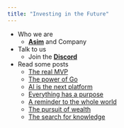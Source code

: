 ```yaml
---
title: "Investing in the Future"
---
```


- Who we are
  * [**Asim**](https://github.com/asim) and Company
- Talk to us
  * Join the [**Discord**](https://discord.gg/FjrMrxNehR)
- Read some posts
  * [The real MVP](/mvp)
  * [The power of Go](/go)
  * [AI is the next platform](/ai)
  * [Everything has a purpose](/purpose)
  * [A reminder to the whole world](/reminder)
  * [The pursuit of wealth](/wealth)
  * [The search for knowledge](/knowledge)

